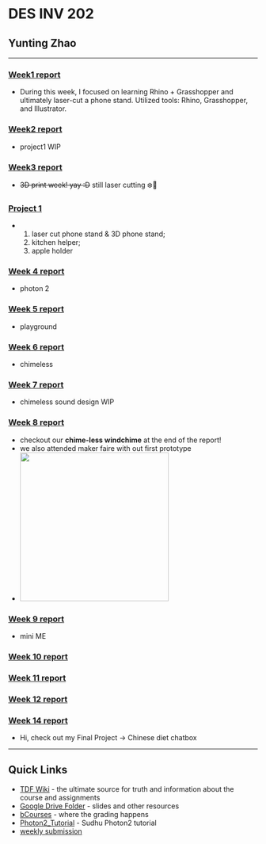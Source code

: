 # DES INV 202
## Yunting Zhao
---
### [Week1 report](weekly-reports/Week1_2023_8_30.md)
- During this week, I focused on learning Rhino + Grasshopper and ultimately laser-cut a phone stand. Utilized tools: Rhino, Grasshopper, and Illustrator.
### [Week2 report](weekly-reports/Week2_2023_9_7.md)
- project1 WIP
### [Week3 report](weekly-reports/Week3_2023_9_14.md)
- ~~3D print week! yay :D~~ still laser cutting ❄️🥶
### [Project 1](weekly-reports/Project-1-report.md)
- 1. laser cut phone stand & 3D phone stand;
  2. kitchen helper;
  3. apple holder
### [Week 4 report](weekly-reports/Week4_2023_9_21.md)
- photon 2
### [Week 5 report](weekly-reports/Week5_2023_9_28.md)
- playground
### [Week 6 report](weekly-reports/Week6_2023_10_5.md)
- chimeless
### [Week 7 report](weekly-reports/Week7_2023_10_12.md)
- chimeless sound design WIP
### [Week 8 report](weekly-reports/Week8_2023_10_19.md)
- checkout our **chime-less windchime** at the end of the report!
- we also attended maker faire with out first prototype
- <img src="https://github.com/Berkeley-MDes/tdf-fa23-YuntingZh/assets/100269093/22d7dd48-e77e-47a1-963f-ac805343c645" width="300">
### [Week 9 report](weekly-reports/Week9_2023_10_26.md)
- mini ME
### [Week 10 report](weekly-reports/Week10_2023_11_2.md)
### [Week 11 report](weekly-reports/week11_2023_11_9.md)
### [Week 12 report](weekly-reports/Week12_2023_11_16.md)

### [Week 14 report](weekly-reports/FInal_project_update.md)
 - Hi, check out my Final Project -> Chinese diet chatbox 
---
## Quick Links ##

- [TDF Wiki](https://github.com/Berkeley-MDes/desinv-202/wiki) - the ultimate source for truth and information about the course and assignments
- [Google Drive Folder](https://drive.google.com/drive/folders/1OjFgu4llHn-2WayQFVWRKFyOkQ_WaQRx?usp=drive_link) - slides and other resources
- [bCourses](https://bcourses.berkeley.edu/courses/1528355) - where the grading happens
- [Photon2_Tutorial](https://github.com/loopstick/Photon2_Tutorial) - Sudhu Photon2 tutorial
- [weekly submission](https://tinyurl.com/DESINV202-PersonalReflections)



